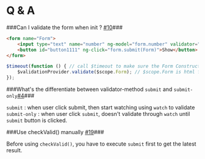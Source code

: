 Q & A
=====
###Can I validate the form when init ? [#10](https://github.com/huei90/angular-validation/issues/10)###

```html
<form name="Form">
    <input type="text" name="number" ng-model="form.number" validator="number"/>
    <button id="button1111" ng-click="form.submit(Form)">Show</button>
</form>
```
```javascript
$timeout(function () { // call $timeout to make sure the Form Constructor is generated
    $validationProvider.validate($scope.Form); // $scope.Form is html form name `Form Constructor`
});
```

###What's the differentiate between validator-method `submit` and `submit-only`[#4](https://github.com/huei90/angular-validation/issues/4)###

`submit` : when user click submit, then start watching using `watch` to validate<br/>
`submit-only` : when user click `submit`, doesn't validate through `watch` until `submit` button is clicked.

###Use checkValid() manually [#19](https://github.com/huei90/angular-validation/issues/19)###

Before using `checkValid()`, you have to execute `submit` first to get the latest result.